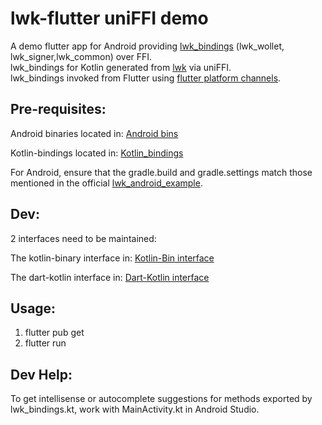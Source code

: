 # lwk-flutter uniFFI demo

A demo flutter app for Android providing [lwk_bindings](https://docs.rs/lwk_bindings/latest/lwk_bindings) (lwk_wollet, lwk_signer,lwk_common) over FFI.  
lwk_bindings for Kotlin generated from [lwk](https://github.com/Blockstream/lwk) via uniFFI.  
lwk_bindings invoked from Flutter using [flutter platform channels](https://docs.flutter.dev/platform-integration/platform-channels).  

## Pre-requisites:

Android binaries located in:
[Android bins](android/app/src/main/jniLibs)

Kotlin-bindings located in:
[Kotlin_bindings](android/app/src/main/kotlin/lwk_bindings.kt)

For Android, ensure that the gradle.build and gradle.settings match those mentioned in the official [lwk_android_example](https://github.com/Blockstream/lwk/tree/master/lwk_bindings/android_bindings).

## Dev:

2 interfaces need to be maintained:

The kotlin-binary interface in: 
[Kotlin-Bin interface](android/app/src/main/kotlin/com/example/uniffi_flutter_test/MainActivity.kt)

The dart-kotlin interface in:
[Dart-Kotlin interface](lib/main.dart)

## Usage:

1. flutter pub get
2. flutter run

## Dev Help:
To get intellisense or autocomplete suggestions for methods exported by lwk_bindings.kt, work with MainActivity.kt in Android Studio.
